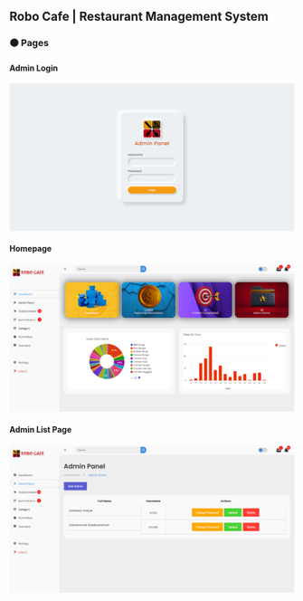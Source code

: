 ## Robo Cafe | Restaurant Management System

### :orange_circle: Pages

#### Admin Login
<img src="https://github.com/mwasikz/robo-cafe-rms/blob/main/admin/img/readme_assets/admin/login_page.png" width="1000" >

#### Homepage

<img src="https://github.com/mwasikz/robo-cafe-rms/blob/main/admin/img/readme_assets/admin/homepage.png" width="1000" >

#### Admin List Page
<img src="https://github.com/mwasikz/robo-cafe-rms/blob/main/admin/img/readme_assets/admin/admin_list_page.png" width="1000" >
